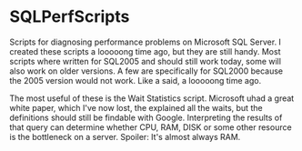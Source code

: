 # SQLPerfScripts
Scripts for diagnosing performance problems on Microsoft SQL Server.  I created these scripts a looooong time ago, but they are still handy.  Most scripts where written for SQL2005 and should still work today, some will also work on older versions.  A few are specifically for SQL2000 because the 2005 version would not work.  Like a said, a looooong time ago.

The most useful of these is the Wait Statistics script.  Microsoft uhad a great white paper, which I've now lost, the explained all the waits, but the definitions  should still be findable with Google.  Interpreting the results of that query can determine whether CPU, RAM, DISK or some other resource is the bottleneck on a server. Spoiler:  It's almost always RAM.
